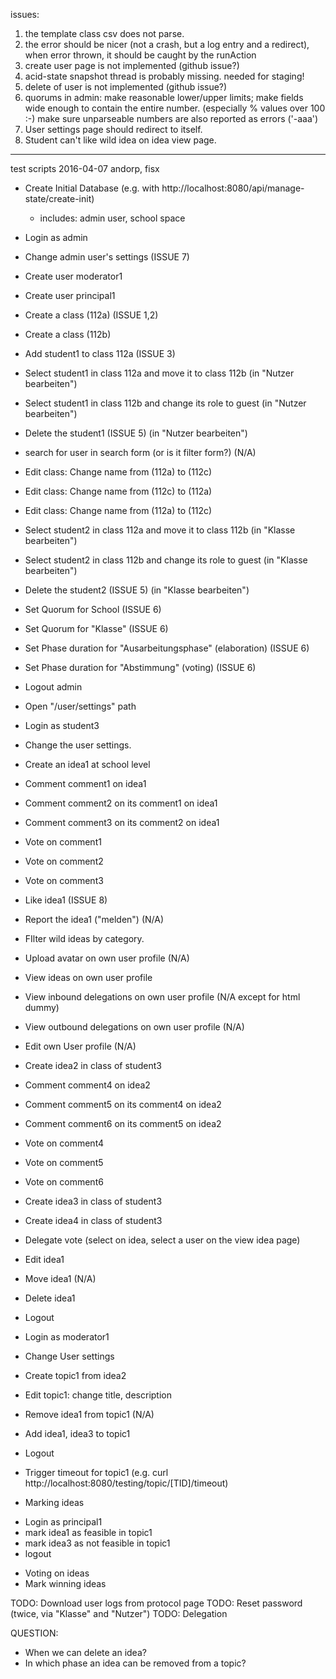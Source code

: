 issues:

1. the template class csv does not parse.
2. the error should be nicer (not a crash, but a log entry and a redirect), when error thrown, it should be caught by the runAction
3. create user page is not implemented (github issue?)
4. acid-state snapshot thread is probably missing.  needed for staging!
5. delete of user is not implemented (github issue?)
6. quorums in admin: make reasonable lower/upper limits; make fields wide enough to contain the entire number.  (especially % values over 100 :-) make sure unparseable numbers are also reported as errors ('-aaa')
7. User settings page should redirect to itself.
8. Student can't like wild idea on idea view page.




------------------------------------------------------------------------------------

test scripts  2016-04-07 andorp, fisx

- Create Initial Database (e.g. with http://localhost:8080/api/manage-state/create-init)
   - includes: admin user, school space
- Login as admin
- Change admin user's settings (ISSUE 7)
- Create user moderator1
- Create user principal1
- Create a class (112a) (ISSUE 1,2)
- Create a class (112b)
- Add student1 to class 112a (ISSUE 3)
- Select student1 in class 112a and move it to class 112b (in "Nutzer bearbeiten")
- Select student1 in class 112b and change its role to guest (in "Nutzer bearbeiten")
- Delete the student1 (ISSUE 5) (in "Nutzer bearbeiten")
- search for user in search form (or is it filter form?) (N/A)
- Edit class: Change name from (112a) to (112c)
- Edit class: Change name from (112c) to (112a)
- Edit class: Change name from (112a) to (112c)
- Select student2 in class 112a and move it to class 112b (in "Klasse bearbeiten")
- Select student2 in class 112b and change its role to guest (in "Klasse bearbeiten")
- Delete the student2 (ISSUE 5) (in "Klasse bearbeiten")
- Set Quorum for School (ISSUE 6)
- Set Quorum for "Klasse" (ISSUE 6)
- Set Phase duration for "Ausarbeitungsphase" (elaboration) (ISSUE 6)
- Set Phase duration for "Abstimmung" (voting) (ISSUE 6)
- Logout admin
- Open "/user/settings" path

- Login as student3
- Change the user settings.
- Create an idea1 at school level
- Comment comment1 on idea1
- Comment comment2 on its comment1 on idea1
- Comment comment3 on its comment2 on idea1
- Vote on comment1
- Vote on comment2
- Vote on comment3
- Like idea1 (ISSUE 8)
- Report the idea1 ("melden") (N/A)
- FIlter wild ideas by category.
- Upload avatar on own user profile (N/A)
- View ideas on own user profile
- View inbound delegations on own user profile (N/A except for html dummy)
- View outbound delegations on own user profile (N/A)
- Edit own User profile (N/A)
- Create idea2 in class of student3
- Comment comment4 on idea2
- Comment comment5 on its comment4 on idea2
- Comment comment6 on its comment5 on idea2
- Vote on comment4
- Vote on comment5
- Vote on comment6
- Create idea3 in class of student3
- Create idea4 in class of student3
- Delegate vote (select on idea, select a user on the view idea page)
- Edit idea1
- Move idea1 (N/A)
- Delete idea1
- Logout

- Login as moderator1
- Change User settings
- Create topic1 from idea2
- Edit topic1: change title, description
- Remove idea1 from topic1 (N/A)
- Add idea1, idea3 to topic1
- Logout

- Trigger timeout for topic1 (e.g. curl http://localhost:8080/testing/topic/[TID]/timeout)

* Marking ideas
- Login as principal1
- mark idea1 as feasible in topic1
- mark idea3 as not feasible in topic1
- logout

* Voting on ideas
* Mark winning ideas


TODO: Download user logs from protocol page
TODO: Reset password (twice, via "Klasse" and "Nutzer")
TODO: Delegation


QUESTION:
- When we can delete an idea?
- In which phase an idea can be removed from a topic?
